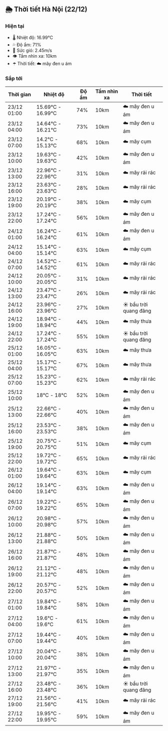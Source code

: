 ## 🌦️ Thời tiết Hà Nội (22/12)

### Hiện tại

- 🌡️ Nhiệt độ: 16.99℃
- 💦 Độ ẩm: 71%
- 💨 Sức gió: 2.45m/s
- 👁️ Tầm nhìn xa: 10km
- ☂️ Thời tiết: ☁️ mây đen u ám

### Sắp tới

| Thời gian | Nhiệt độ | Độ ẩm | Tầm nhìn xa | Thời tiết |
| --- | --- | --- | --- | --- |
| 23/12 01:00 | 15.69℃ - 16.99℃ | 74% | 10km | ☁️ mây đen u ám |
| 23/12 04:00 | 14.64℃ - 16.21℃ | 73% | 10km | ☁️ mây đen u ám |
| 23/12 07:00 | 14.2℃ - 15.13℃ | 68% | 10km | ☁️ mây cụm |
| 23/12 10:00 | 19.63℃ - 19.63℃ | 42% | 10km | ☁️ mây đen u ám |
| 23/12 13:00 | 22.96℃ - 22.96℃ | 31% | 10km | ☁️ mây rải rác |
| 23/12 16:00 | 23.63℃ - 23.63℃ | 28% | 10km | ☁️ mây rải rác |
| 23/12 19:00 | 20.19℃ - 20.19℃ | 38% | 10km | ☁️ mây cụm |
| 23/12 22:00 | 17.24℃ - 17.24℃ | 56% | 10km | ☁️ mây đen u ám |
| 24/12 01:00 | 16.24℃ - 16.24℃ | 61% | 10km | ☁️ mây đen u ám |
| 24/12 04:00 | 15.14℃ - 15.14℃ | 63% | 10km | ☁️ mây cụm |
| 24/12 07:00 | 14.52℃ - 14.52℃ | 61% | 10km | ☁️ mây rải rác |
| 24/12 10:00 | 20.05℃ - 20.05℃ | 31% | 10km | ☁️ mây rải rác |
| 24/12 13:00 | 23.47℃ - 23.47℃ | 26% | 10km | ☁️ mây rải rác |
| 24/12 16:00 | 23.96℃ - 23.96℃ | 27% | 10km | ☀️ bầu trời quang đãng |
| 24/12 19:00 | 18.94℃ - 18.94℃ | 44% | 10km | ☁️ mây thưa |
| 24/12 22:00 | 17.24℃ - 17.24℃ | 55% | 10km | ☀️ bầu trời quang đãng |
| 25/12 01:00 | 16.05℃ - 16.05℃ | 63% | 10km | ☁️ mây thưa |
| 25/12 04:00 | 15.17℃ - 15.17℃ | 67% | 10km | ☁️ mây thưa |
| 25/12 07:00 | 15.23℃ - 15.23℃ | 62% | 10km | ☁️ mây rải rác |
| 25/12 10:00 | 18℃ - 18℃ | 52% | 10km | ☁️ mây đen u ám |
| 25/12 13:00 | 22.66℃ - 22.66℃ | 40% | 10km | ☁️ mây đen u ám |
| 25/12 16:00 | 23.53℃ - 23.53℃ | 38% | 10km | ☁️ mây đen u ám |
| 25/12 19:00 | 20.75℃ - 20.75℃ | 51% | 10km | ☁️ mây cụm |
| 25/12 22:00 | 19.72℃ - 19.72℃ | 65% | 10km | ☁️ mây rải rác |
| 26/12 01:00 | 19.64℃ - 19.64℃ | 63% | 10km | ☁️ mây cụm |
| 26/12 04:00 | 19.14℃ - 19.14℃ | 63% | 10km | ☁️ mây đen u ám |
| 26/12 07:00 | 19.22℃ - 19.22℃ | 65% | 10km | ☁️ mây đen u ám |
| 26/12 10:00 | 20.98℃ - 20.98℃ | 57% | 10km | ☁️ mây đen u ám |
| 26/12 13:00 | 21.88℃ - 21.88℃ | 50% | 10km | ☁️ mây đen u ám |
| 26/12 16:00 | 21.87℃ - 21.87℃ | 48% | 10km | ☁️ mây đen u ám |
| 26/12 19:00 | 21.12℃ - 21.12℃ | 48% | 10km | ☁️ mây đen u ám |
| 26/12 22:00 | 20.57℃ - 20.57℃ | 52% | 10km | ☁️ mây đen u ám |
| 27/12 01:00 | 19.84℃ - 19.84℃ | 58% | 10km | ☁️ mây đen u ám |
| 27/12 04:00 | 19.6℃ - 19.6℃ | 61% | 10km | ☁️ mây đen u ám |
| 27/12 07:00 | 19.44℃ - 19.44℃ | 40% | 10km | ☁️ mây đen u ám |
| 27/12 10:00 | 20.04℃ - 20.04℃ | 38% | 10km | ☁️ mây đen u ám |
| 27/12 13:00 | 21.97℃ - 21.97℃ | 35% | 10km | ☁️ mây đen u ám |
| 27/12 16:00 | 23.48℃ - 23.48℃ | 36% | 10km | ☀️ bầu trời quang đãng |
| 27/12 19:00 | 21.56℃ - 21.56℃ | 41% | 10km | ☁️ mây rải rác |
| 27/12 22:00 | 19.95℃ - 19.95℃ | 59% | 10km | ☁️ mây đen u ám |
